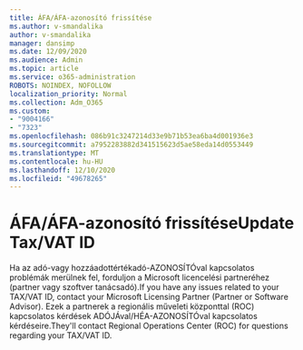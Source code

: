```yaml
---
title: ÁFA/ÁFA-azonosító frissítése
ms.author: v-smandalika
author: v-smandalika
manager: dansimp
ms.date: 12/09/2020
ms.audience: Admin
ms.topic: article
ms.service: o365-administration
ROBOTS: NOINDEX, NOFOLLOW
localization_priority: Normal
ms.collection: Adm_O365
ms.custom:
- "9004166"
- "7323"
ms.openlocfilehash: 086b91c3247214d33e9b71b53ea6ba4d001936e3
ms.sourcegitcommit: a7952283882d341515623d5ae58eda14d0553449
ms.translationtype: MT
ms.contentlocale: hu-HU
ms.lasthandoff: 12/10/2020
ms.locfileid: "49678265"
---
```

# <a name="update-taxvat-id"></a><span data-ttu-id="1b4cd-102">ÁFA/ÁFA-azonosító frissítése</span><span class="sxs-lookup"><span data-stu-id="1b4cd-102">Update Tax/VAT ID</span></span>

<span data-ttu-id="1b4cd-103">Ha az adó-vagy hozzáadottértékadó-AZONOSÍTÓval kapcsolatos problémák merülnek fel, forduljon a Microsoft licencelési partneréhez (partner vagy szoftver tanácsadó).</span><span class="sxs-lookup"><span data-stu-id="1b4cd-103">If you have any issues related to your TAX/VAT ID, contact your Microsoft Licensing Partner (Partner or Software Advisor).</span></span> <span data-ttu-id="1b4cd-104">Ezek a partnerek a regionális műveleti központtal (ROC) kapcsolatos kérdések ADÓJÁval/HÉA-AZONOSÍTÓval kapcsolatos kérdéseire.</span><span class="sxs-lookup"><span data-stu-id="1b4cd-104">They'll contact Regional Operations Center (ROC) for questions regarding your TAX/VAT ID.</span></span> 